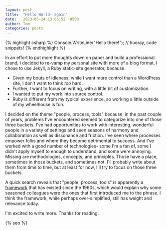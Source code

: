 ```yaml
---
layout: post
title:  "Hello World- again"
date:   2023-05-24 13:05:52 -0500
author: Tom
categories: posts
---
```


{% highlight csharp %}
Console.WriteLine("Hello there!");
// hooray, code snippets!
{% endhighlight %}

In an effort to put more thoughts down on paper and build a professional brand, I decided to re-vamp my personal site with more of a blog format. I chose to use Jekyll, a Ruby static-site generator, because:

* Given my bouts of idleness, while I want more control than a WordPress site, I don't want to think _too_ hard.
* Further, I want to focus on writing, with a little bit of customization. 
* I wanted to put my work into source control.
* Ruby is different from my typical experience, so working a little outside of my wheelhouse is fun. 

I decided on the theme "people, process, tools" because, in the past couple of years, problems I've encountered seemed to categorize into one of those three buckets. I've had opportunities to work with interesting, wonderful people in a variety of settings and seen seasons of harmony and collaboration as well as dissonance and friction. I've seen where processes empower folks and where they become detrimental to success. And I've worked with a good number of technologies- some I'm a fan of, some I didn't apply myself to enough to understand, and some were annoying. Missing are methodologies, concepts, and principles. Those have a place, sometimes in those buckets, and sometimes not. I'll probably write about them from time to time, but at least for now, I'll try to focus on those three buckets.

A quick search reveals that "people, process, tools" is apparently a [framework](https://www.forbes.com/sites/forbestechcouncil/2022/12/29/is-the-60-year-old-people-process-technology-framework-still-useful/) that has existed since the 1960s, which would explain why some seasoned colleagues were the ones that first introduced me to the phrase. I think the framework, while perhaps over-simplified, still has weight and relevance today. 

I'm excited to write more. Thanks for reading.

{% seo %}